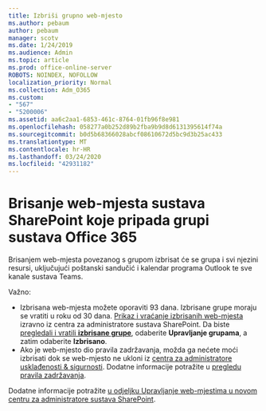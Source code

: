 ```yaml
---
title: Izbriši grupno web-mjesto
ms.author: pebaum
author: pebaum
manager: scotv
ms.date: 1/24/2019
ms.audience: Admin
ms.topic: article
ms.prod: office-online-server
ROBOTS: NOINDEX, NOFOLLOW
localization_priority: Normal
ms.collection: Adm_O365
ms.custom:
- "567"
- "5200006"
ms.assetid: aa6c2aa1-6853-461c-8764-01fb96f8e981
ms.openlocfilehash: 058277a0b252d89b2fba9b9d8d6131395614f74a
ms.sourcegitcommit: b0d5b68366028abcf08610672d5bc9d3b25ac433
ms.translationtype: MT
ms.contentlocale: hr-HR
ms.lasthandoff: 03/24/2020
ms.locfileid: "42931182"
---
```

# <a name="delete-a-sharepoint-site-that-belongs-to-an-office-365-group"></a>Brisanje web-mjesta sustava SharePoint koje pripada grupi sustava Office 365

Brisanjem web-mjesta povezanog s grupom izbrisat će se grupa i svi njezini resursi, uključujući poštanski sandučić i kalendar programa Outlook te sve kanale sustava Teams.
  
Važno:

- Izbrisana web-mjesta možete oporaviti 93 dana. Izbrisane grupe moraju se vratiti u roku od 30 dana. [Prikaz i vraćanje izbrisanih web-mjesta](https://admin.microsoft.com/sharepoint?page=recyclebin&modern=true) izravno iz centra za administratore sustava SharePoint. Da biste [pregledali i vratili **izbrisane grupe**](https://outlook.office.com/people/group/deleted), odaberite **Upravljanje grupama**, a zatim odaberite **Izbrisano**.
- Ako je web-mjesto dio pravila zadržavanja, možda ga nećete moći izbrisati dok se web-mjesto ne ukloni iz [centra za administratore usklađenosti & sigurnosti](https://protection.office.com/?rfr=AdminCenter#/retention). Dodatne informacije potražite u [pregledu pravila zadržavanja](https://docs.microsoft.com/office365/securitycompliance/retention-policies#content-in-onedrive-accounts-and-sharepoint-sites).
  
Dodatne informacije potražite [u odjeljku Upravljanje web-mjestima u novom centru za administratore sustava SharePoint](https://docs.microsoft.com/sharepoint/manage-sites-in-new-admin-center).
